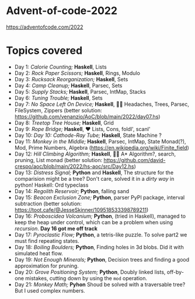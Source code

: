 # Advent-of-code-2022

https://adventofcode.com/2022


# Topics covered

* Day 1: *Calorie Counting;* **Haskell**, Lists
* Day 2: *Rock Paper Scissors;* **Haskell**, Rings, Modulo
* Day 3: *Rucksack Reorganization;* **Haskell**, Sets
* Day 4: *Camp Cleanup;* **Haskell**, Parsec, Sets
* Day 5: *Supply Stacks;* **Haskell**, Parsec, IntMap, Stacks
* Day 6: *Tuning Trouble;* **Haskell**, Sets
* Day 7: *No Space Left On Device;* **Haskell**, 😵‍💫 Headaches, Trees, Parsec, FileSystem, Zippers (better solution: https://github.com/venanzio/AoC/blob/main/2022/day07.hs)
* Day 8: *Treetop Tree House;* **Haskell**, Grid
* Day 9: *Rope Bridge;* **Haskell**, ❤️ Lists, Cons, foldl', scanl'
* Day 10: *Day 10: Cathode-Ray Tube;* **Haskell**, State Machine ?
* Day 11: *Monkey in the Middle;* **Haskell**, Parsec, IntMap, State Monad(?), Mod, Prime Numbers, Algebra (https://en.wikipedia.org/wiki/Finite_field)
* Day 12: *Hill Climbing Algorithm;* **Haskell**, 😵‍💫 A* Algorithm?, search, pruning, List monad (better solution: https://github.com/david-crespo/aoc/blob/main/2022/hs-aoc/src/Day12.hs)
* Day 13: *Distress Signal;* **Python** and **Haskell**, The structure for the comparision might be a tree? Don't care, solved it in a *dirty way* in python! Haskell: Ord typeclass
* Day 14: *Regolith Reservoir;* **Python**, falling sand
* Day 15: *Beacon Exclusion Zone;* **Python**, parser PyPI package, interval subtraction (better solution: https://toot.cafe/@JesseSkinner/109518533398789211)
* Day 16: *Proboscidea Volcanium;* **Python**, (tried in Haskell), managed to keep the heap under control, which can be a problem when using *recursion*. **Day 16 got me off track**
* Day 17: *Pyroclastic Flow;* **Python**, a tetris-like puzzle. To solve part2 we must find repeating states.
* Day 18: *Boiling Boulders;* **Python**, Finding holes in 3d blobs. Did it with simulated heat flow.
* Day 19: *Not Enough Minerals;* **Python**, Decision trees and finding a good approximation for pruning.
* Day 20: *Grove Positioning System;* **Python**, Doubly linked lists, off-by-one mistakes, cutting down by using the `mod` operation.
* Day 21: *Monkey Math;* **Pyhon** Shoud be solved with a traversable tree? But I used complex numbers.